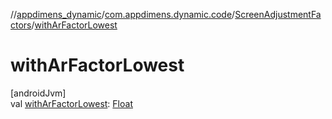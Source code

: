 //[appdimens_dynamic](../../../README.md)/[com.appdimens.dynamic.code](../README.md)/[ScreenAdjustmentFactors](README.md)/[withArFactorLowest](with-ar-factor-lowest.md)

# withArFactorLowest

[androidJvm]\
val [withArFactorLowest](with-ar-factor-lowest.md): [Float](https://kotlinlang.org/api/core/kotlin-stdlib/kotlin/-float/index.html)